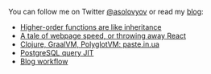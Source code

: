 You can follow me on
Twitter [@asolovyov](https://twitter.com/asolovyov)
or read my [blog](https://solovyov.net/):
- [Higher-order functions are like inheritance](https://solovyov.net/blog/2020/higher-order-functions/)
- [A tale of webpage speed, or throwing away React](https://solovyov.net/blog/2020/a-tale-of-webpage-speed-or-throwing-away-react/)
- [Clojure, GraalVM, PolyglotVM: paste.in.ua](https://solovyov.net/blog/2020/clojure-graalvm-polyglotvm-paste-in-ua/)
- [PostgreSQL query JIT](https://solovyov.net/blog/2020/postgresql-query-jit/)
- [Blog workflow](https://solovyov.net/blog/2020/blog-workflow/)
